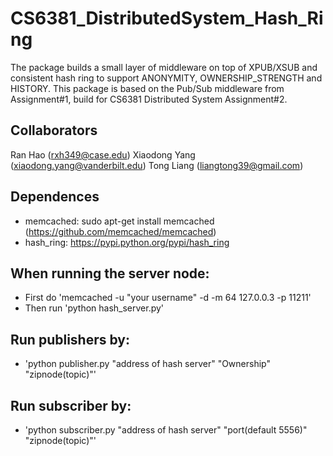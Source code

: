 # CS6381_DistributedSystem_Hash_Ring

The package builds a small layer of middleware on top of XPUB/XSUB and consistent hash ring to support ANONYMITY, OWNERSHIP_STRENGTH and HISTORY. This package is based on the Pub/Sub middleware from Assignment#1, build for CS6381 Distributed System Assignment#2.

## Collaborators

Ran Hao (rxh349@case.edu) Xiaodong Yang (xiaodong.yang@vanderbilt.edu) Tong Liang (liangtong39@gmail.com)

## Dependences
- memcached: sudo apt-get install memcached (https://github.com/memcached/memcached)
- hash_ring: https://pypi.python.org/pypi/hash_ring

## When running the server node:
- First do 'memcached -u "your username" -d -m 64 127.0.0.3 -p 11211'
- Then run 'python hash_server.py'

## Run publishers by:
- 'python publisher.py "address of hash server" "Ownership" "zipnode(topic)"'

## Run subscriber by:
- 'python subscriber.py "address of hash server" "port(default 5556)" "zipnode(topic)"'

